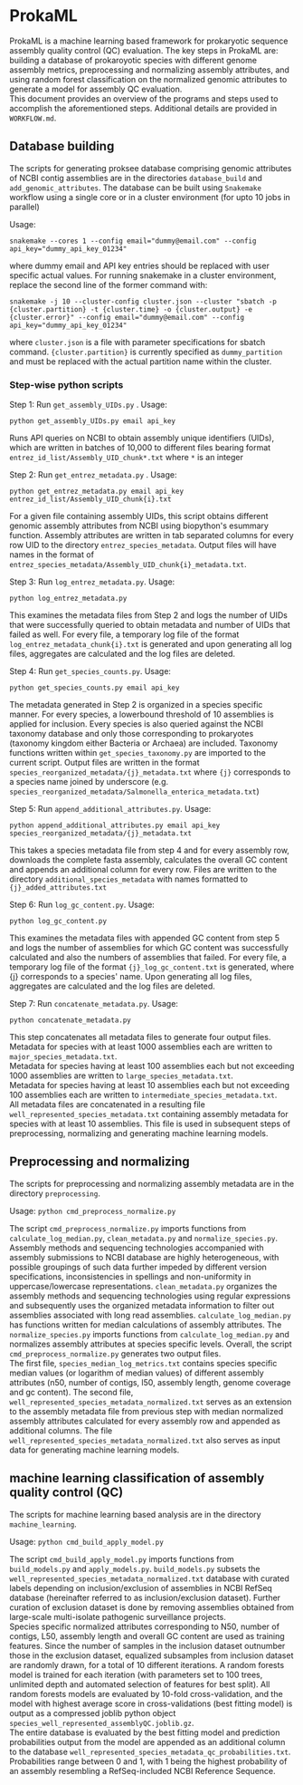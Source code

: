 # ProkaML  
ProkaML is a machine learning based framework for prokaryotic sequence assembly quality control (QC) evaluation. The key steps in ProkaML are: building a database of prokaroyotic species with different genome assembly metrics, preprocessing and normalizing assembly attributes, and using random forest classification on the normalized genomic attributes to generate a model for assembly QC evaluation.  
This document provides an overview of the programs and steps used to accomplish the aforementioned steps. Additional details are provided in `WORKFLOW.md`.    

## Database building  
The scripts for generating proksee database comprising genomic attributes of NCBI contig assemblies are in the directories `database_build` and `add_genomic_attributes`. The database can be built using `Snakemake` workflow using a single core or in a cluster environment (for upto 10 jobs in parallel)

Usage: 
``` 
snakemake --cores 1 --config email="dummy@email.com" --config api_key="dummy_api_key_01234"   
```  

where dummy email and API key entries should be replaced with user specific actual values. 
For running snakemake in a cluster environment, replace the second line of the former command with:  

```  
snakemake -j 10 --cluster-config cluster.json --cluster "sbatch -p {cluster.partition} -t {cluster.time} -o {cluster.output} -e {cluster.error}" --config email="dummy@email.com" --config api_key="dummy_api_key_01234"
```  

where `cluster.json` is a file with parameter specifications for sbatch command. `{cluster.partition}` is currently specified as `dummy_partition` and must be replaced with the actual partition name within the cluster. 

### Step-wise python scripts
Step 1: Run `get_assembly_UIDs.py` . Usage: 
```
python get_assembly_UIDs.py email api_key
```

Runs API queries on NCBI to obtain assembly unique identifiers (UIDs), which are written in batches of 10,000 to different files bearing format `entrez_id_list/Assembly_UID_chunk*.txt` where `*` is an integer  

Step 2: Run `get_entrez_metadata.py` . Usage: 
```
python get_entrez_metadata.py email api_key entrez_id_list/Assembly_UID_chunk{i}.txt
```

For a given file containing assembly UIDs, this script obtains different genomic assembly attributes from NCBI using biopython's esummary function. Assembly attributes are written in tab separated columns for every row UID to the directory `entrez_species_metadata`. Output files will have names in the format of `entrez_species_metadata/Assembly_UID_chunk{i}_metadata.txt`.  

Step 3: Run `log_entrez_metadata.py`. Usage: 
```
python log_entrez_metadata.py
```  

This examines the metadata files from Step 2 and logs the number of UIDs that were successfully queried to obtain metadata and number of UIDs that failed as well. For every file, a temporary log file of the format `log_entrez_metadata_chunk{i}.txt` is generated and upon generating all log files, aggregates are calculated and the log files are deleted.  

Step 4: Run `get_species_counts.py`. Usage: 
```
python get_species_counts.py email api_key
```

The metadata generated in Step 2 is organized in a species specific manner. For every species, a lowerbound threshold of 10 assemblies is applied for inclusion. Every species is also queried against the NCBI taxonomy database and only those corresponding to prokaryotes (taxonomy kingdom either Bacteria or Archaea) are included. Taxonomy functions written within `get_species_taxonomy.py` are imported to the current script. Output files are written in the format `species_reorganized_metadata/{j}_metadata.txt` where `{j}` corresponds to a species name joined by underscore (e.g. `species_reorganized_metadata/Salmonella_enterica_metadata.txt`)  

Step 5: Run `append_additional_attributes.py`. Usage: 
```
python append_additional_attributes.py email api_key species_reorganized_metadata/{j}_metadata.txt
```

This takes a species metadata file from step 4 and for every assembly row, downloads the complete fasta assembly, calculates the overall GC content and appends an additional column for every row. Files are written to the directory `additional_species_metadata` with names formatted to `{j}_added_attributes.txt`  

Step 6: Run `log_gc_content.py`. Usage: 
```
python log_gc_content.py
```  

This examines the metadata files with appended GC content from step 5 and logs the number of assemblies for which GC content was successfully calculated and also the numbers of assemblies that failed. For every file, a temporary log file of the format `{j}_log_gc_content.txt` is generated, where {j} corresponds to a species' name. Upon generating all log files, aggregates are calculated and the log files are deleted.  

Step 7: Run `concatenate_metadata.py`. Usage: 
```
python concatenate_metadata.py
```

This step concatenates all metadata files to generate four output files.  
Metadata for species with at least 1000 assemblies each are written to `major_species_metadata.txt`.  
Metadata for species having at least 100 assemblies each but not exceeding 1000 assemblies are written to `large_species_metadata.txt`.  
Metadata for species having at least 10 assemblies each but not exceeding 100 assemblies each are written to `intermediate_species_metadata.txt`.  
All metadata files are concatenated in a resulting file `well_represented_species_metadata.txt` containing assembly metadata for species with at least 10 assemblies. This file is used in subsequent steps of preprocessing, normalizing and generating machine learning models.


## Preprocessing and normalizing  
The scripts for preprocessing and normalizing assembly metadata are in the directory `preprocessing`.  

Usage: `python cmd_preprocess_normalize.py`  

The script `cmd_preprocess_normalize.py` imports functions from `calculate_log_median.py`, `clean_metadata.py` and `normalize_species.py`. Assembly methods and sequencing technologies accompanied with assembly submissions to NCBI database are highly heterogeneous, with possible groupings of such data further impeded by different version specifications, inconsistencies in spellings and non-uniformity in uppercase/lowercase representations. `clean_metadata.py` organizes the assembly methods and sequencing technologies using regular expressions and subsequently uses the organized metadata information to filter out assemblies associated with long read assemblies. `calculate_log_median.py` has functions written for median calculations of assembly attributes. The `normalize_species.py` imports functions from `calculate_log_median.py` and normalizes assembly attributes at species specific levels. Overall, the script `cmd_preprocess_normalize.py` generates two output files.  
The first file, `species_median_log_metrics.txt` contains species specific median values (or logarithm of median values) of different assembly attributes (n50, number of contigs, l50, assembly length, genome coverage and gc content). The second file, `well_represented_species_metadata_normalized.txt` serves as an extension to the assembly metadata file from previous step with median normalized assembly attributes calculated for every assembly row and appended as additional columns. The file `well_represented_species_metadata_normalized.txt` also serves as input data for generating machine learning models.  

## machine learning classification of assembly quality control (QC)  
The scripts for machine learning based analysis are in the directory `machine_learning`.  

Usage: `python cmd_build_apply_model.py`  

The script `cmd_build_apply_model.py` imports functions from `build_models.py` and `apply_models.py`. `build_models.py` subsets the `well_represented_species_metadata_normalized.txt` database with curated labels depending on inclusion/exclusion of assemblies in NCBI RefSeq database (hereinafter referred to as inclusion/exclusion dataset). Further curation of exclusion dataset is done by removing assemblies obtained from large-scale multi-isolate pathogenic surveillance projects.  
Species specific normalized attributes corresponding to N50, number of contigs, L50, assembly length and overall GC content are used as training features. Since the number of samples in the inclusion dataset outnumber those in the exclusion dataset, equalized subsamples from inclusion dataset are randomly drawn, for a total of 10 different iterations. A random forests model is trained for each iteration (with parameters set to 100 trees, unlimited depth and automated selection of features for best split). All random forests models are evaluated by 10-fold cross-validation, and the model with highest average score in cross-validations (best fitting model) is output as a compressed joblib python object `species_well_represented_assemblyQC.joblib.gz`.  
The entire database is evaluated by the best fitting model and prediction probabilities output from the model are appended as an additional column to the database `well_represented_species_metadata_qc_probabilities.txt`. Probabilities range between 0 and 1, with 1 being the highest probability of an assembly resembling a RefSeq-included NCBI Reference Sequence.  
